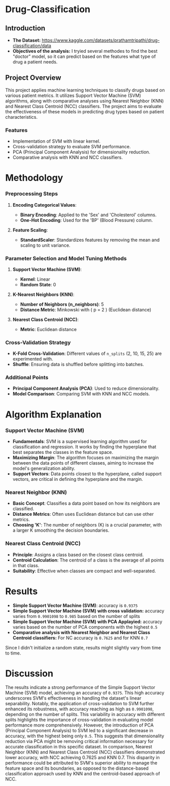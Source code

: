 # Drug-Classification

## Introduction

- **The Dataset:** https://www.kaggle.com/datasets/prathamtripathi/drug-classification/data
- **Objectives of the analysis:** I tryied several methodes to find the best "doctor" model, so it can predict based on the features what type of drug a patient needs.

## Project Overview

This project applies machine learning techniques to classify drugs based on various patient metrics. It utilizes Support Vector Machine (SVM) algorithms, along with comparative analyses using Nearest Neighbor (KNN) and Nearest Class Centroid (NCC) classifiers. The project aims to evaluate the effectiveness of these models in predicting drug types based on patient characteristics.

### Features

- Implementation of SVM with linear kernel.
- Cross-validation strategy to evaluate SVM performance.
- PCA (Principal Component Analysis) for dimensionality reduction.
- Comparative analysis with KNN and NCC classifiers.

# Methodology

### Preprocessing Steps

1. **Encoding Categorical Values**:
   - **Binary Encoding**: Applied to the 'Sex' and 'Cholesterol' columns.
   - **One-Hot Encoding**: Used for the 'BP' (Blood Pressure) column.

2. **Feature Scaling**:
   - **StandardScaler**: Standardizes features by removing the mean and scaling to unit variance.

### Parameter Selection and Model Tuning Methods

1. **Support Vector Machine (SVM)**:
   - **Kernel**: Linear
   - **Random State**: 0

2. **K-Nearest Neighbors (KNN)**:
   - **Number of Neighbors (n_neighbors)**: 5
   - **Distance Metric**: Minkowski with \( p = 2 \) (Euclidean distance)

3. **Nearest Class Centroid (NCC)**:
   - **Metric**: Euclidean distance

### Cross-Validation Strategy

- **K-Fold Cross-Validation**: Different values of `n_splits` (2, 10, 15, 25) are experimented with.
- **Shuffle**: Ensuring data is shuffled before splitting into batches.

### Additional Points

- **Principal Component Analysis (PCA)**: Used to reduce dimensionality.
- **Model Comparison**: Comparing SVM with KNN and NCC models.


# Algorithm Explanation

### Support Vector Machine (SVM)

- **Fundamentals**: SVM is a supervised learning algorithm used for classification and regression. It works by finding the hyperplane that best separates the classes in the feature space.
- **Maximizing Margin**: The algorithm focuses on maximizing the margin between the data points of different classes, aiming to increase the model's generalization ability.
- **Support Vectors**: Data points closest to the hyperplane, called support vectors, are critical in defining the hyperplane and the margin.

### Nearest Neighbor (KNN)

- **Basic Concept**: Classifies a data point based on how its neighbors are classified. 
- **Distance Metrics**: Often uses Euclidean distance but can use other metrics.
- **Choosing 'K'**: The number of neighbors (K) is a crucial parameter, with a larger K smoothing the decision boundaries.

### Nearest Class Centroid (NCC)

- **Principle**: Assigns a class based on the closest class centroid.
- **Centroid Calculation**: The centroid of a class is the average of all points in that class.
- **Suitability**: Effective when classes are compact and well-separated.


# Results

- **Simple Support Vector Machine (SVM)**: accuracy is `0.9375`
- **Simple Support Vector Machine (SVM) with cross validation:** accuracy varies from `0.9901098` to `0.985` based on the number of splits
- **Simple Support Vector Machine (SVM) with PCA Applayied:** accuracy varies based on the number of PCA  components with the highest `0.5`
- **Comparative analysis with Nearest Neighbor and Nearest Class Centroid classifiers:** For NC accuracy is `0.7625` and for KNN `0.7`
 
Since I didn't initialize a random state, results might slightly vary from time to time.

# Discussion

The results indicate a strong performance of the Simple Support Vector Machine (SVM) model, achieving an accuracy of `0.9375`. This high accuracy underscores SVM's effectiveness in handling the dataset's linear separability. Notably, the application of cross-validation to SVM further enhanced its robustness, with accuracy reaching as high as `0.9901098`, depending on the number of splits. This variability in accuracy with different splits highlights the importance of cross-validation in evaluating model performance more comprehensively. However, the introduction of PCA (Principal Component Analysis) to SVM led to a significant decrease in accuracy, with the highest being only `0.5`. This suggests that dimensionality reduction via PCA might be removing critical information necessary for accurate classification in this specific dataset. In comparison, Nearest Neighbor (KNN) and Nearest Class Centroid (NCC) classifiers demonstrated lower accuracy, with NCC achieving 0.7625 and KNN 0.7. This disparity in performance could be attributed to SVM's superior ability to manage the feature space and its boundaries, as opposed to the distance-based classification approach used by KNN and the centroid-based approach of NCC. 
